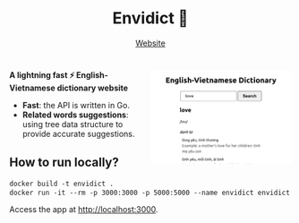 <div align="center">
    <h1>Envidict 📖</h1>
</div>

<p align="center">
    <a href="https://envidict.vietduc01100001.tech">Website</a>
</p>

<h1></h1>

<img
  src="screenshot.png"
  alt="Envidict screenshot"
  width="50%"
  align="right"
/>

**A lightning fast ⚡ English-Vietnamese dictionary website**

- **Fast**: the API is written in Go.
- **Related words suggestions**: using tree data structure to provide accurate suggestions.

## How to run locally?

```console
docker build -t envidict .
docker run -it --rm -p 3000:3000 -p 5000:5000 --name envidict envidict
```

Access the app at [http://localhost:3000](http://localhost:3000).
